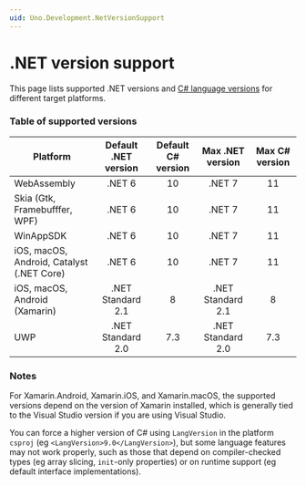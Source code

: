 ```yaml
---
uid: Uno.Development.NetVersionSupport
---
```


# .NET version support

This page lists supported .NET versions and [C# language versions](https://docs.microsoft.com/en-us/dotnet/csharp/language-reference/configure-language-version) for different target platforms.

### Table of supported versions

| Platform                                   | Default .NET version | Default C# version |  Max .NET version | Max C# version |
|--------------------------------------------|:--------------------:|:------------------:|:-----------------:|:--------------:|
| WebAssembly                                | .NET 6               | 10                 | .NET 7            | 11             |
| Skia (Gtk, Framebufffer, WPF)              | .NET 6               | 10                 | .NET 7            | 11             |
| WinAppSDK                                  | .NET 6               | 10                 | .NET 7            | 11             |
| iOS, macOS, Android, Catalyst (.NET Core)  | .NET 6               | 10                 | .NET 7            | 11             |
| iOS, macOS, Android (Xamarin)              | .NET Standard 2.1    | 8                  | .NET Standard 2.1 | 8              |
| UWP                                        | .NET Standard 2.0    | 7.3                | .NET Standard 2.0 | 7.3            |

### Notes

For Xamarin.Android, Xamarin.iOS, and Xamarin.macOS, the supported versions depend on the version of Xamarin installed, which is generally tied to the Visual Studio version if you are using Visual Studio.

You can force a higher version of C# using `LangVersion` in the platform `csproj` (eg `<LangVersion>9.0</LangVersion>`), but some language features may not work properly, such as those that depend on compiler-checked types (eg array slicing, `init`-only properties) or on runtime support (eg default interface implementations).
